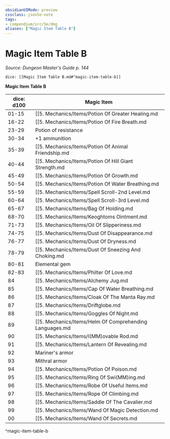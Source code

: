 ```yaml
---
obsidianUIMode: preview
cssclass: json5e-note
tags:
- compendium/src/5e/dmg
aliases: ["Magic Item Table B"]
---
```

# Magic Item Table B
*Source: Dungeon Master's Guide p. 144* 

`dice: [[Magic Item Table B.md#^magic-item-table-b]]`

**Magic Item Table B**

| dice: d100 | Magic Item |
|------------|------------|
| 01-15 | [[5. Mechanics/Items/Potion Of Greater Healing.md|Potion of greater healing]] |
| 16-22 | [[5. Mechanics/Items/Potion Of Fire Breath.md|Potion of fire breath]] |
| 23-29 | Potion of resistance |
| 30-34 | +1 ammunition |
| 35-39 | [[5. Mechanics/Items/Potion Of Animal Friendship.md|Potion of animal friendship]] |
| 40-44 | [[5. Mechanics/Items/Potion Of Hill Giant Strength.md|Potion of hill giant strength]] |
| 45-49 | [[5. Mechanics/Items/Potion Of Growth.md|Potion of growth]] |
| 50-54 | [[5. Mechanics/Items/Potion Of Water Breathing.md|Potion of water breathing]] |
| 55-59 | [[5. Mechanics/Items/Spell Scroll-2nd Level.md|Spell scroll (2nd level)]] |
| 60-64 | [[5. Mechanics/Items/Spell Scroll-3rd Level.md|Spell scroll (3rd level)]] |
| 65-67 | [[5. Mechanics/Items/Bag Of Holding.md|Bag of holding]] |
| 68-70 | [[5. Mechanics/Items/Keoghtoms Ointment.md|Keoghtom's ointment]] |
| 71-73 | [[5. Mechanics/Items/Oil Of Slipperiness.md|Oil of slipperiness]] |
| 74-75 | [[5. Mechanics/Items/Dust Of Disappearance.md|Dust of disappearance]] |
| 76-77 | [[5. Mechanics/Items/Dust Of Dryness.md|Dust of dryness]] |
| 78-79 | [[5. Mechanics/Items/Dust Of Sneezing And Choking.md|Dust of sneezing and choking]] |
| 80-81 | Elemental gem |
| 82-83 | [[5. Mechanics/Items/Philter Of Love.md|Philter of love]] |
| 84 | [[5. Mechanics/Items/Alchemy Jug.md|Alchemy jug]] |
| 85 | [[5. Mechanics/Items/Cap Of Water Breathing.md|Cap of water breathing]] |
| 86 | [[5. Mechanics/Items/Cloak Of The Manta Ray.md|Cloak of the manta ray]] |
| 87 | [[5. Mechanics/Items/Driftglobe.md|Driftglobe]] |
| 88 | [[5. Mechanics/Items/Goggles Of Night.md|Goggles of night]] |
| 89 | [[5. Mechanics/Items/Helm Of Comprehending Languages.md|Helm of comprehending languages]] |
| 90 | [[5. Mechanics/Items/I(MM)ovable Rod.md|Immovable rod]] |
| 91 | [[5. Mechanics/Items/Lantern Of Revealing.md|Lantern of revealing]] |
| 92 | Mariner's armor |
| 93 | Mithral armor |
| 94 | [[5. Mechanics/Items/Potion Of Poison.md|Potion of poison]] |
| 95 | [[5. Mechanics/Items/Ring Of Swi(MM)ing.md|Ring of swimming]] |
| 96 | [[5. Mechanics/Items/Robe Of Useful Items.md|Robe of useful items]] |
| 97 | [[5. Mechanics/Items/Rope Of Climbing.md|Rope of climbing]] |
| 98 | [[5. Mechanics/Items/Saddle Of The Cavalier.md|Saddle of the cavalier]] |
| 99 | [[5. Mechanics/Items/Wand Of Magic Detection.md|Wand of magic detection]] |
| 00 | [[5. Mechanics/Items/Wand Of Secrets.md|Wand of secrets]] |
^magic-item-table-b